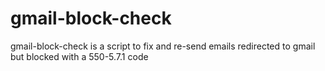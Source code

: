 # gmail-block-check
gmail-block-check is a script to fix and re-send emails redirected to gmail but blocked with a 550-5.7.1 code
